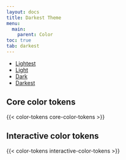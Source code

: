 ```yaml
---
layout: docs
title: Darkest Theme
menu:
  main:
    parent: Color
toc: true
tab: darkest
---
```

<div class="nav-tabs">
  <ul>
    <li><a href="/guidelines/color/">Lightest</a></li>
    <li><a href="/guidelines/color/light">Light</a></li>
    <li><a href="/guidelines/color/dark">Dark</a></li>
    <li><a href="/guidelines/color/darkest" class="active">Darkest</a></li>
  </ul>
</div>

## Core color tokens
{{< color-tokens core-color-tokens >}}

## Interactive color tokens
{{< color-tokens interactive-color-tokens >}}